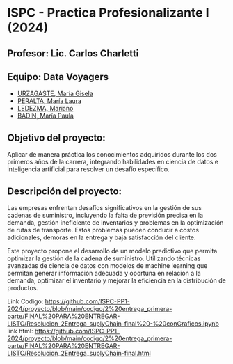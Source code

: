 # ISPC - Practica Profesionalizante I (2024)

## Profesor: Lic. Carlos Charletti

## Equipo: Data Voyagers

- [URZAGASTE, María Gisela](https://github.com/Mar-Urzag)
- [PERALTA, María Laura](https://github.com/Lalita635)
- [LEDEZMA, Mariano](https://github.com/mledezma2022)
- [BADIN, María Paula](https://github.com/paulabadin)

## Objetivo del proyecto:

Aplicar de manera práctica los conocimientos adquiridos durante los dos primeros años de la carrera, integrando habilidades en ciencia de datos e inteligencia artificial para resolver un desafío específico.

## Descripción del proyecto:

Las empresas enfrentan desafíos significativos en la gestión de sus cadenas de suministro, incluyendo la falta de previsión precisa en la demanda, gestión ineficiente de inventarios y problemas en la optimización de rutas de transporte. Estos problemas pueden conducir a costos adicionales, demoras en la entrega y baja satisfacción del cliente.

Este proyecto propone el desarrollo de un modelo predictivo que permita optimizar la gestión de la cadena de suministro. Utilizando técnicas avanzadas de ciencia de datos con modelos de machine learning que permitan generar información adecuada y oportuna en relación a la demanda, optimizar el inventario y mejorar la eficiencia en la distribución de productos.


Link Codigo:
https://github.com/ISPC-PP1-2024/proyecto/blob/main/codigo/2%20entrega_primera-parte/FINAL%20PARA%20ENTREGAR-LISTO/Resolucion_2Entrega_suplyChain-final%20-%20conGraficos.ipynb
link html:
https://github.com/ISPC-PP1-2024/proyecto/blob/main/codigo/2%20entrega_primera-parte/FINAL%20PARA%20ENTREGAR-LISTO/Resolucion_2Entrega_suplyChain-final.html